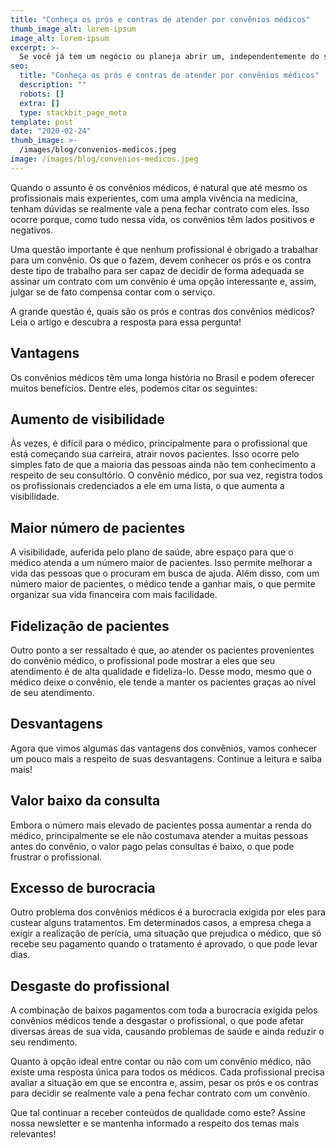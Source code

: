 ```yaml
---
title: "Conheça os prós e contras de atender por convênios médicos"
thumb_image_alt: lorem-ipsum
image_alt: lorem-ipsum
excerpt: >-
  Se você já tem um negócio ou planeja abrir um, independentemente do seu segmento: saber sobre finanças é essencial. Todas as organizações precisam estar muito atentas às suas finanças, visto que um bom planejamento financeiro é a base para o crescimento. Todavia, hoje em dia, existem diversos empreendedores que ainda não procuraram conhecimento a respeito desse assunto, que é de suma importância para seu negócio.
seo:
  title: "Conheça os prós e contras de atender por convênios médicos"
  description: ""
  robots: []
  extra: []
  type: stackbit_page_meta
template: post
date: "2020-02-24"
thumb_image: >-
  /images/blog/convenios-medicos.jpeg
image: /images/blog/convenios-medicos.jpeg
---
```


Quando o assunto é os convênios médicos, é natural que até mesmo os profissionais mais experientes, com uma ampla vivência na medicina, tenham dúvidas se realmente vale a pena fechar contrato com eles. Isso ocorre porque, como tudo nessa vida, os convênios têm lados positivos e negativos.

Uma questão importante é que nenhum profissional é obrigado a trabalhar para um convênio. Os que o fazem, devem conhecer os prós e os contra deste tipo de trabalho para ser capaz de decidir de forma adequada se assinar um contrato com um convênio é uma opção interessante e, assim, julgar se de fato compensa contar com o serviço.

A grande questão é, quais são os prós e contras dos convênios médicos? Leia o artigo e descubra a resposta para essa pergunta!

## Vantagens

Os convênios médicos têm uma longa história no Brasil e podem oferecer muitos benefícios. Dentre eles, podemos citar os seguintes:

## Aumento de visibilidade

Às vezes, é difícil para o médico, principalmente para o profissional que está começando sua carreira, atrair novos pacientes. Isso ocorre pelo simples fato de que a maioria das pessoas ainda não tem conhecimento a respeito de seu consultório. O convênio médico, por sua vez, registra todos os profissionais credenciados a ele em uma lista, o que aumenta a visibilidade.

## Maior número de pacientes

A visibilidade, auferida pelo plano de saúde, abre espaço para que o médico atenda a um número maior de pacientes. Isso permite melhorar a vida das pessoas que o procuram em busca de ajuda. Além disso, com um número maior de pacientes, o médico tende a ganhar mais, o que permite organizar sua vida financeira com mais facilidade.

## Fidelização de pacientes

Outro ponto a ser ressaltado é que, ao atender os pacientes provenientes do convênio médico, o profissional pode mostrar a eles que seu atendimento é de alta qualidade e fideliza-lo. Desse modo, mesmo que o médico deixe o convênio, ele tende a manter os pacientes graças ao nível de seu atendimento.

## Desvantagens

Agora que vimos algumas das vantagens dos convênios, vamos conhecer um pouco mais a respeito de suas desvantagens. Continue a leitura e saiba mais!

## Valor baixo da consulta

Embora o número mais elevado de pacientes possa aumentar a renda do médico, principalmente se ele não costumava atender a muitas pessoas antes do convênio, o valor pago pelas consultas é baixo, o que pode frustrar o profissional.

## Excesso de burocracia

Outro problema dos convênios médicos é a burocracia exigida por eles para custear alguns tratamentos. Em determinados casos, a empresa chega a exigir a realização de perícia, uma situação que prejudica o médico, que só recebe seu pagamento quando o tratamento é aprovado, o que pode levar dias.

## Desgaste do profissional

A combinação de baixos pagamentos com toda a burocracia exigida pelos convênios médicos tende a desgastar o profissional, o que pode afetar diversas áreas de sua vida, causando problemas de saúde e ainda reduzir o seu rendimento.

Quanto à opção ideal entre contar ou não com um convênio médico, não existe uma resposta única para todos os médicos. Cada profissional precisa avaliar a situação em que se encontra e, assim, pesar os prós e os contras para decidir se realmente vale a pena fechar contrato com um convênio.

Que tal continuar a receber conteúdos de qualidade como este? Assine nossa newsletter e se mantenha informado a respeito dos temas mais relevantes!
